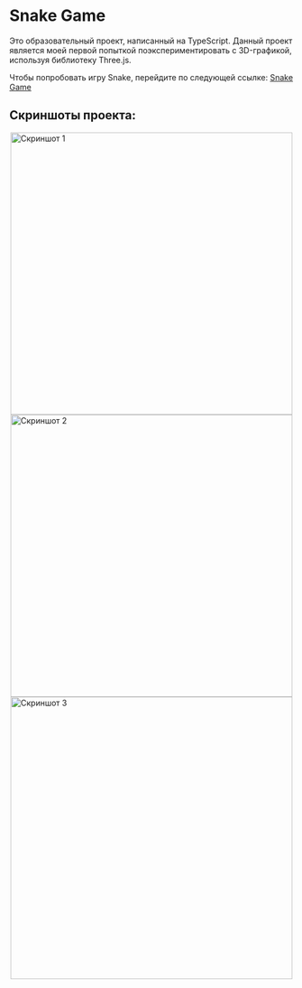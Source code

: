 # Snake Game

Это образовательный проект, написанный на TypeScript. Данный проект является моей первой попыткой поэкспериментировать с 3D-графикой, используя библиотеку Three.js.

Чтобы попробовать игру Snake, перейдите по следующей ссылке: [Snake Game](https://theonlyfastcoder2.github.io/Snake/)

## Скриншоты проекта:

<div style="display: flex; justify-content: space-around; flex-wrap: wrap">
    <img width="500px" src="https://user-images.githubusercontent.com/60759188/188754251-5b0e2ab9-a37a-4316-9b1f-ba4d2ae5820f.png" alt="Скриншот 1">
    <img width="500px" src="https://user-images.githubusercontent.com/60759188/188951534-bded06bc-da83-4445-b1db-a403c997c273.png" alt="Скриншот 2">
    <img width="500px" src="https://user-images.githubusercontent.com/60759188/188952585-a5cb18f0-51cd-484b-ae0d-ed639fc869f1.png" alt="Скриншот 3">
</div>
